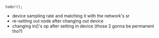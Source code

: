 ```
todo!();
```

- device sampling rate and matching it with the network's sr
- re-setting out node after changing out device
- changing in()'s op after setting in device (those 2 gonna be permanent tho?)
